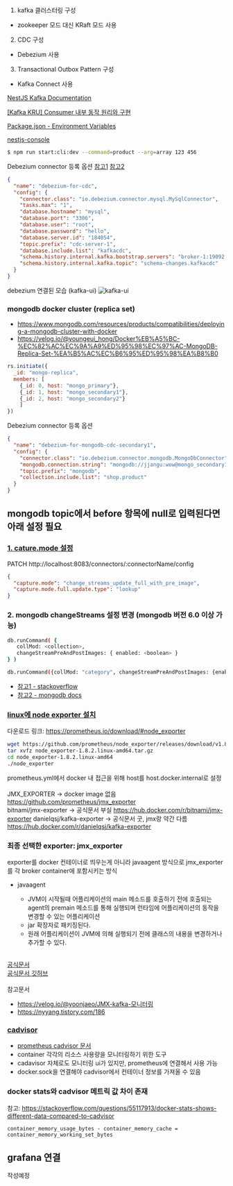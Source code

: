 1. kafka 클러스터링 구성
  - zookeeper 모드 대신 KRaft 모드 사용
2. CDC 구성
  - Debezium 사용
3. Transactional Outbox Pattern 구성
  - Kafka Connect 사용

[NestJS Kafka Documentation](https://docs.nestjs.com/microservices/kafka) 

[[Kafka KRU] Consumer 내부 동작 원리와 구현](https://devocean.sk.com/community/detail.do?ID=165478&boardType=DEVOCEAN_STUDY&page=1)

[Package.json - Environment Variables](https://docs.npmjs.com/cli/v7/using-npm/config#environment-variables)

[nestjs-console](https://www.npmjs.com/package/nestjs-console)
```bash
$ npm run start:cli:dev --command=product --arg=array 123 456
```

Debezium connector 등록 옵션
[참고1](https://debezium.io/documentation/reference/stable/tutorial.html#deploying-mysql-connector)
[참고2](https://debezium.io/documentation/reference/stable/connectors/mysql.html#mysql-connector-properties)
```json
{
  "name": "debezium-for-cdc",  
  "config": {  
    "connector.class": "io.debezium.connector.mysql.MySqlConnector",
    "tasks.max": "1",  
    "database.hostname": "mysql",  
    "database.port": "3306",
    "database.user": "root",
    "database.password": "hello",
    "database.server.id": "184054",  
    "topic.prefix": "cdc-server-1",  
    "database.include.list": "kafkacdc",  
    "schema.history.internal.kafka.bootstrap.servers": "broker-1:19092, broker-2:19092, broker-3:19092",  
    "schema.history.internal.kafka.topic": "schema-changes.kafkacdc"  
  }
}
```

debezium 연결된 모습 (kafka-ui)
![kafka-ui](https://github.com/user-attachments/assets/d161d95f-5626-413d-931f-9bd15865bf65)

### mongodb docker cluster (replica set)
- https://www.mongodb.com/resources/products/compatibilities/deploying-a-mongodb-cluster-with-docker
- https://velog.io/@youngeui_hong/Docker%EB%A5%BC-%EC%82%AC%EC%9A%A9%ED%95%98%EC%97%AC-MongoDB-Replica-Set-%EA%B5%AC%EC%B6%95%ED%95%98%EA%B8%B0
```js
rs.initiate({
  _id: "mongo-replica", 
  members: [
    {_id: 0, host: "mongo_primary"}, 
    {_id: 1, host: "mongo_secondary1"}, 
    {_id: 2, host: "mongo_secondary2"}
    ]
})
```

Debezium connector 등록 옵션
```json
{
  "name": "debezium-for-mongodb-cdc-secondary1",
  "config": {
    "connector.class": "io.debezium.connector.mongodb.MongoDbConnector",
    "mongodb.connection.string": "mongodb://jjangu:wow@mongo_secondary1:27017/?replicaSet=mongo-replica",
    "topic.prefix": "mongodb",
    "collection.include.list": "shop.product"
  }
}
```

## mongodb topic에서 before 항목에 null로 입력된다면 아래 설정 필요

### [1. cature.mode 설정](https://debezium.io/documentation/reference/stable/connectors/mongodb.html#mongodb-property-capture-mode)
PATCH http://localhost:8083/connectors/:connectorName/config
```json
{
  "capture.mode": "change_streams_update_full_with_pre_image",
  "capture.mode.full.update.type": "lookup"
}
```
### 2. mongodb changeStreams 설정 변경 (mongodb 버전 6.0 이상 가능)
```sh
db.runCommand( {
   collMod: <collection>,
   changeStreamPreAndPostImages: { enabled: <boolean> }
} )
```
```sh
db.runCommand({collMod: "category", changeStreamPreAndPostImages: {enabled: true}})
```
- [참고1 - stackoverflow](https://stackoverflow.com/questions/77287900/debezium-connect-doesnt-provide-before-field-after-updating-an-item)
- [참고2 - mongodb docs](https://www.mongodb.com/ko-kr/docs/v6.0/reference/command/collMod/#change-streams-with-document-pre--and-post-images)

### [linux에 node exporter 설치](https://prometheus.io/docs/prometheus/latest/getting_started/#downloading-and-running-prometheus)
다운로드 링크: https://prometheus.io/download/#node_exporter
```bash
wget https://github.com/prometheus/node_exporter/releases/download/v1.8.2/node_exporter-1.8.2.linux-amd64.tar.gz
tar xvfz node_exporter-1.8.2.linux-amd64.tar.gz
cd node_exporter-1.8.2.linux-amd64
./node_exporter
```
prometheus.yml에서 docker 내 접근을 위해 host를 host.docker.internal로 설정
<br>
<br>
JMX_EXPORTER -> docker image 없음
https://github.com/prometheus/jmx_exporter <br>
bitnami/jmx-exporter -> 공식문서 부실
https://hub.docker.com/r/bitnami/jmx-exporter
danielqsj/kafka-exporter -> 공식문서 굿, jmx랑 약간 다름
https://hub.docker.com/r/danielqsj/kafka-exporter

### 최종 선택한 exporter: jmx_exporter
exporter를 docker 컨테이너로 띄우는게 아니라 javaagent 방식으로 jmx_exporter를 각 broker container에 포함시키는 방식<br>
- javaagent
  - JVM이 시작될때 어플리케이션의 main 메소드를 호출하기 전에 호출되는 agent의 premain 메소드를 통해 실행되며 런타임에 어플리케이션의 동작을 변경할 수 있는 어플리케이션
  - jar 확장자로 패키징된다.
  - 원래 어플리케이션이 JVM에 의해 실행되기 전에 클래스의 내용을 변경하거나 추가할 수 있다.

  <br>
[공식문서](https://prometheus.github.io/jmx_exporter/1.1.0/java-agent/)<br>
[공식문서 깃허브](https://github.com/prometheus/jmx_exporter)<br><br>
참고문서
- https://velog.io/@yoonjaeo/JMX-kafka-모니터링
- https://nyyang.tistory.com/186

### [cadvisor](https://github.com/google/cadvisor)
- [prometheus cadvisor 문서](https://prometheus.io/docs/guides/cadvisor/#monitoring-docker-container-metrics-using-cadvisor)
- container 각각의 리소스 사용량을 모니터링하기 위한 도구
- cadavisor 자체로도 모니터링 ui가 있지만, prometheus에 연결해서 사용 가능
- docker.sock을 연결해야 cadvisor에서 컨테이너 정보를 가져올 수 있음

### docker stats와 cadvisor 메트릭 값 차이 존재
참고: https://stackoverflow.com/questions/55117913/docker-stats-shows-different-data-compared-to-cadvisor

```
container_memory_usage_bytes - container_memory_cache = container_memory_working_set_bytes
```

## grafana 연결
작성예정